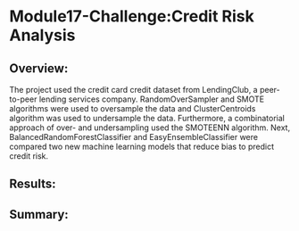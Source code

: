 # Module17-Challenge:Credit Risk Analysis
## Overview:
The project used the credit card credit dataset from LendingClub, a peer-to-peer lending services company. RandomOverSampler and SMOTE algorithms were used to oversample the data and ClusterCentroids algorithm was used to undersample the data. Furthermore, a combinatorial approach of over- and undersampling used the SMOTEENN algorithm. Next, BalancedRandomForestClassifier and EasyEnsembleClassifier were compared two new machine learning models that reduce bias to predict credit risk.
## Results:

## Summary:
